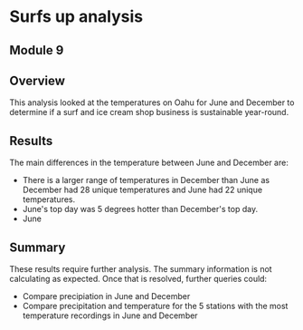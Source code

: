 # Surfs up analysis
## Module 9

## Overview
This analysis looked at the temperatures on Oahu for June and December to determine if a surf and ice cream shop business is sustainable year-round. 

## Results
The main differences in the temperature between June and December are: 
* There is a larger range of temperatures in December than June as December had 28 unique temperatures and June had 22 unique temperatures.
* June's top day was 5 degrees hotter than December's top day.
* June 

## Summary
These results require further analysis. The summary information is not calculating as expected. Once that is resolved, further queries could:
* Compare precipiation in June and December
* Compare precipitation and temperature for the 5 stations with the most temperature recordings in June and December